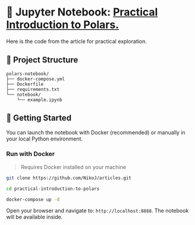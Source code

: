 # 📘 Jupyter Notebook: [Practical Introduction to Polars.](https://medium.com/data-science/practical-introduction-to-polars-8d9cdca350f1)

Here is the code from the article for practical exploration.

## 📁 Project Structure

    polars-notebook/
    ├── docker-compose.yml
    ├── Dockerfile
    ├── requirements.txt
    └── notebook/
        └── example.ipynb

## 🚀 Getting Started

You can launch the notebook with Docker (recommended) or manually in your local Python environment.

### Run with Docker

> Requires Docker installed on your machine

```bash
git clone https://github.com/NikoJ/articles.git

cd practical-introduction-to-polars

docker-compose up -d
```
Open your browser and navigate to: `http://localhost:8888`. The notebook will be available inside.